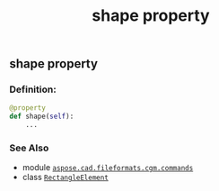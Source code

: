 ﻿---
title: shape property
second_title: Aspose.CAD for Python via .NET API References
description: 
type: docs
weight: 100
url: /python-net/aspose.cad.fileformats.cgm.commands/rectangleelement/shape/
is_root: false
---

## shape property

### Definition:
```python
@property
def shape(self):
    ...
```

### See Also
* module [`aspose.cad.fileformats.cgm.commands`](../../)
* class [`RectangleElement`](/cad/python-net/aspose.cad.fileformats.cgm.commands/rectangleelement)
